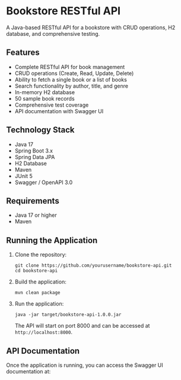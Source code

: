 # Bookstore RESTful API

A Java-based RESTful API for a bookstore with CRUD operations, H2 database, and comprehensive testing.

## Features

- Complete RESTful API for book management
- CRUD operations (Create, Read, Update, Delete)
- Ability to fetch a single book or a list of books
- Search functionality by author, title, and genre
- In-memory H2 database
- 50 sample book records
- Comprehensive test coverage
- API documentation with Swagger UI

## Technology Stack

- Java 17
- Spring Boot 3.x
- Spring Data JPA
- H2 Database
- Maven
- JUnit 5
- Swagger / OpenAPI 3.0

## Requirements

- Java 17 or higher
- Maven

## Running the Application

1. Clone the repository:
   ```
   git clone https://github.com/yourusername/bookstore-api.git
   cd bookstore-api
   ```

2. Build the application:
   ```
   mvn clean package
   ```

3. Run the application:
   ```
   java -jar target/bookstore-api-1.0.0.jar
   ```

   The API will start on port 8000 and can be accessed at `http://localhost:8000`.

## API Documentation

Once the application is running, you can access the Swagger UI documentation at:

